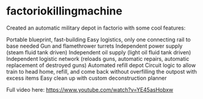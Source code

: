 # factoriokillingmachine
Created an automatic military depot in factorio with some cool features:

Portable blueprint, fast-building
Easy logistics, only one connecting rail to base needed
Gun and flamethrower turrets
Independent power supply (steam fluid tank driven)
Independent oil supply (light oil fluid tank driven)
Independent logistic network (reloads guns, automatic repairs, automatic replacement of destroyed guns)
Automated refill depot
Circuit logic to allow train to head home, refill, and come back without overfilling the outpost with excess items
Easy clean up with custom deconstruction planner

Full video here: https://www.youtube.com/watch?v=YE45asHobxw
